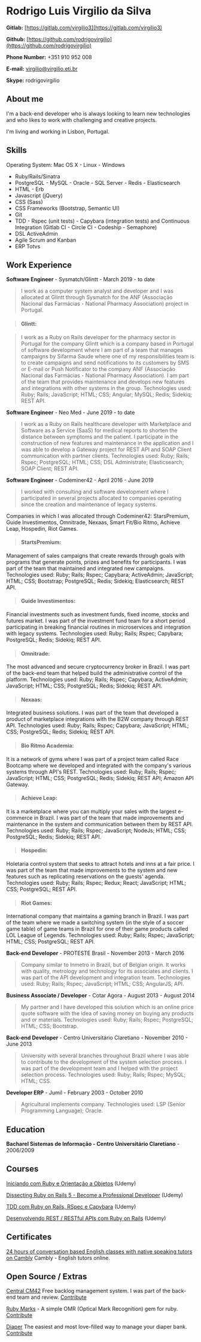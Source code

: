 # Rodrigo Luis Virgilio da Silva

**Gitlab:** [https://gitlab.com/virgilio3](https://gitlab.com/virgilio3)

**Github:** [https://github.com/rodrigovirgilio](https://github.com/rodrigovirgilio)

**Phone Number:** +351 910 952 008

**E-mail:** virgilio@virgilio.eti.br

**Skype:** rodrigovirgilio

## About me

I'm a back-end developer who is always looking to learn new technologies and who likes to work with challenging and creative projects. 

I'm living and working in Lisbon, Portugal.

## Skills
Operating System: Mac OS X - Linux - Windows

* Ruby/Rails/Sinatra
* PostgreSQL - MySQL - Oracle - SQL Server - Redis - Elasticsearch
* HTML - Erb
* Javascript (jQuery)
* CSS (Sass)
* CSS Frameworks (Bootstrap, Semantic UI)
* Git
* TDD - Rspec (unit tests) - Capybara (integration tests) and Continuous Integration (Gitlab CI - Circle CI - Codeship - Semaphore)
* DSL ActiveAdmin
* Agile Scrum and Kanban
* ERP Totvs

## Work Experience

**Software Engineer** - Sysmatch/Glintt - March 2019 - to date

> I work as a computer system analyst and developer and I was allocated at Glintt through Sysmatch for the ANF (Associação Nacional das Farmácias - National Pharmacy Association) project in Portugal.

> #### Glintt:

> I work as a Ruby on Rails developer for the pharmacy sector in Portugal for the company Glintt which is a company based in Portugal of software development where I am part of a team that manages campaigns by Sifarma Saude where one of my responsibilities team is to create campaigns and send notifications to its customers by SMS or E-mail or Push Notificator to the company ANF (Associação Nacional das Farmácias - National Pharmacy Association). I am part of the team that provides maintenance and develops new features and integrations with other systems in the group. Technologies used: Ruby; Rails; JavaScript; HTML; CSS; Angular; MySQL; Redis; Sidekiq; REST API.

**Software Engineer** - Neo Med - June 2019 - to date

> I work as a Ruby on Rails healthcare developer with Marketplace and Software as a Service (SaaS) for medical reports to shorten the distance between symptoms and the patient. I participate in the construction of new features and maintenance in the application and I was able to develop a Gateway project for REST API and SOAP Client communication with partner clients. Technologies used: Ruby; Rails; Rspec; PostgreSQL; HTML; CSS; DSL Administrate; Elasticsearch; SOAP Client; REST API.

**Software Engineer** - Codeminer42 - April 2016 - June 2019

> I worked with consulting and software development where I participated in several projects allocated to companies operating since the creation and maintenance of legacy systems.

Companies in which I was allocated through Codeminer42: StarsPremium, Guide Investimentos, Omnitrade, Nexaas, Smart Fit/Bio Ritmo, Achieve Leap, Hospedin, Riot Games.

> #### StartsPremium: 
Management of sales campaigns that create rewards through goals with programs that generate points, prizes and benefits for participants. I was part of the team that maintained and integrated new campaigns. Technologies used: Ruby; Rails; Rspec; Capybara; ActiveAdmin; JavaScript; HTML; CSS; Bootstrap; PostgreSQL; Redis; Sidekiq; Elasticsearch; REST API.

> #### Guide Investimentos: 
Financial investments such as investment funds, fixed income, stocks and futures market. I was part of the investment fund team for a short period participating in breaking financial routines in microservices and integration with legacy systems. Technologies used: Ruby; Rails; Rspec; Capybara; PostgreSQL; Redis; Sidekiq; REST API.

> #### Omnitrade:
The most advanced and secure cryptocurrency broker in Brazil. I was part of the back-end team that helped build the administrative control of the platform. Technologies used: Ruby; Rails; Rspec; Capybara; ActiveAdmin; JavaScript; HTML; CSS; PostgreSQL; Redis; Sidekiq; REST API.

> #### Nexaas: 
Integrated business solutions. I was part of the team that developed a product of marketplace integrations with the B2W company through REST API. Technologies used: Ruby; Rails; Rspec; Capybara; JavaScript; HTML; CSS; PostgreSQL; Redis; Sidekiq; REST API.

> #### Bio Ritmo Academia:
It is a network of gyms where I was part of a project team called Race Bootcamp where we developed and integrated with the company's various systems through API's REST. Technologies used: Ruby; Rails; Rspec; JavaScript; HTML; CSS; PostgreSQL; Redis; Sidekiq; REST API; Amazon API Gateway.

> #### Achieve Leap:
It is a marketplace where you can multiply your sales with the largest e-commerce in Brazil. I was part of the team that made improvements and maintenance in the system and communication between them by REST API. Technologies used: Ruby; Rails; Rspec; JavaScript; NodeJs; HTML; CSS; PostgreSQL; Redis; Sidekiq; REST API.

> #### Hospedin:
Holetaria control system that seeks to attract hotels and inns at a fair price. I was part of the team that made improvements to the system and new features such as replicating reservations on the guests' agenda. Technologies used: Ruby; Rails; Rspec; Redux; React; JavaScript; HTML; CSS; PostgreSQL; REST API.

> #### Riot Games:
International company that maintains a gaming branch in Brazil. I was part of the team where we made a switching system (in the style of a soccer game table) of game teams in Brazil for one of their game products called LOL League of Legends. Technologies used: Ruby; Rails; Rspec; JavaScript; HTML; CSS; PostgreSQL; REST API.

**Back-end Developer** - PROTESTE Brasil - November 2013 - March 2016

> Company similar to Inmetro in Brazil, but of Belgian origin. It works with quality, metrology and technology for its associates and clients. I was part of the API development and integration team. Technologies used: Ruby; Rails; Rspec; JavaScript; HTML; CSS; AngularJS; API.

**Business Associate / Developer** - Cotar Agora - August 2013 - August 2014

> My partner and I have developed this solution which is an online price quote software with the idea of saving money on buying any products and or materials. Technologies used: Ruby; Rails; Rspec; PostgreSQL; HTML; CSS; Bootstrap.

**Back-end Developer** - Centro Universitário Claretiano - November 2010 - June 2013

> University with several branches throughout Brazil where I was able to contribute to the development of the system selection process.
I was part of the development team and I helped with the project selection process. Technologies used: Ruby; Rails; Rspec; MySQL; HTML; CSS.

**Developer ERP** - Jumil - February 2003 - October 2010

> Agricultural implements company. Technologies used: LSP (Senior Programming Language); Oracle.

## Education

**Bacharel Sistemas de Informação - Centro Universitário Claretiano** - 2006/2009

## Courses

[Iniciando com Ruby e Orientação a Objetos](https://www.udemy.com/poo-ruby) (Udemy)

[Dissecting Ruby on Rails 5 - Become a Professional Developer](https://www.udemy.com/professional-rails-5-development-course/) (Udemy)

[TDD com Ruby on Rails, RSpec e Capybara](https://www.udemy.com/rails-tdd) (Udemy)

[Desenvolvendo REST / RESTful APIs com Ruby on Rails](https://www.udemy.com/rubyonrails-api) (Udemy)

## Certificates

[24 hours of conversation based English classes with native speaking tutors on Cambly](https://rodrigovirgilio.github.io/certificates/cambly_certificate.pdf) Cambly - English tutors online.

## Open Source / Extras

[Central CM42](http://www.centralcm42.com/) Free backlog management system. I was part of the back-end team and review. [Contribute](https://github.com/Codeminer42/cm42-central)

[Ruby Marks](https://en.wikipedia.org/wiki/Optical_mark_recognition) - A simple OMR (Optical Mark Recognition) gem for ruby. [Contribute](https://github.com/ruby-marks/ruby-marks)

[Diaper](https://diaper.app/) The easiest and most love-filled way to manage your diaper bank. [Contribute](https://github.com/rubyforgood/diaper)
